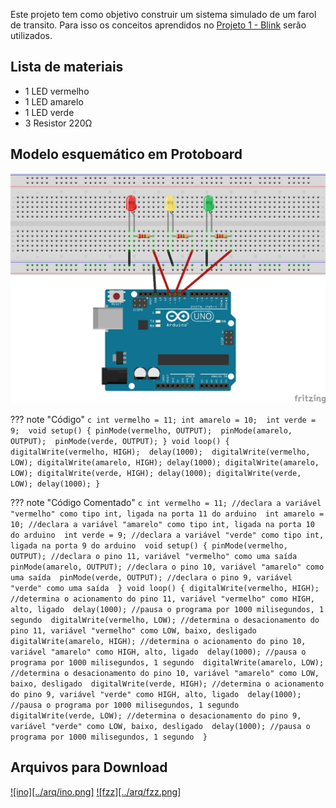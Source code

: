 Este projeto tem como objetivo construir um sistema simulado de um farol de transito. Para isso os conceitos aprendidos no [Projeto 1 - Blink](Projetos/PROJETO01-BLINK.md) serão utilizados.

## Lista de materiais

 - 1 LED vermelho
 - 1 LED amarelo
 - 1 LED verde
 - 3 Resistor 220Ω

## Modelo esquemático em Protoboard

![Modelo esquemático][proj2png]

??? note "Código"
    ```c
    int vermelho = 11;
    int amarelo = 10; 
    int verde = 9; 
    void setup() {
      pinMode(vermelho, OUTPUT); 
      pinMode(amarelo, OUTPUT); 
      pinMode(verde, OUTPUT);
    }
    void loop() {
      digitalWrite(vermelho, HIGH); 
      delay(1000); 
      digitalWrite(vermelho, LOW);
      digitalWrite(amarelo, HIGH);
      delay(1000);
      digitalWrite(amarelo, LOW);
      digitalWrite(verde, HIGH);
      delay(1000);
      digitalWrite(verde, LOW);
      delay(1000);
    }
    ```

??? note "Código Comentado"
    ```c
    int vermelho = 11; //declara a variável "vermelho" como tipo int, ligada na porta 11 do arduino 
    int amarelo = 10; //declara a variável "amarelo" como tipo int, ligada na porta 10 do arduino 
    int verde = 9; //declara a variável "verde" como tipo int, ligada na porta 9 do arduino 
    void setup() {
      pinMode(vermelho, OUTPUT); //declara o pino 11, variável "vermelho" como uma saída 
      pinMode(amarelo, OUTPUT); //declara o pino 10, variável "amarelo" como uma saída 
      pinMode(verde, OUTPUT); //declara o pino 9, variável "verde" como uma saída 
    }
    void loop() {
      digitalWrite(vermelho, HIGH); //determina o acionamento do pino 11, variável "vermelho" como HIGH, alto, ligado 
      delay(1000); //pausa o programa por 1000 milisegundos, 1 segundo 
      digitalWrite(vermelho, LOW); //determina o desacionamento do pino 11, variável "vermelho" como LOW, baixo, desligado 
      digitalWrite(amarelo, HIGH); //determina o acionamento do pino 10, variável "amarelo" como HIGH, alto, ligado 
      delay(1000); //pausa o programa por 1000 milisegundos, 1 segundo 
      digitalWrite(amarelo, LOW); //determina o desacionamento do pino 10, variável "amarelo" como LOW, baixo, desligado 
      digitalWrite(verde, HIGH); //determina o acionamento do pino 9, variável "verde" como HIGH, alto, ligado 
      delay(1000); //pausa o programa por 1000 milisegundos, 1 segundo 
      digitalWrite(verde, LOW); //determina o desacionamento do pino 9, variável "verde" como LOW, baixo, desligado 
      delay(1000); //pausa o programa por 1000 milisegundos, 1 segundo 
    }
    ```

## Arquivos para Download

[![ino][../arq/ino.png]][proj2ino]          [![fzz][../arq/fzz.png]][proj2fzz]



[proj2png]: ../arq/proj2.png
[proj2ino]: ../arq/proj2.ino
[proj2fzz]: ../arq/proj2.fzz